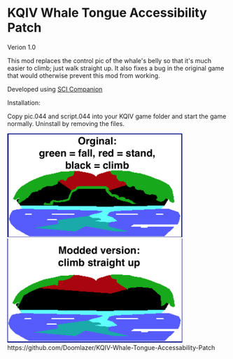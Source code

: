 # KQIV Whale Tongue Accessibility Patch
 
Verion 1.0

This mod replaces the control pic of the whale's belly so that it's much easier to climb; just walk straight up. It also fixes a bug in the original game that would otherwise prevent this mod from working.

Developed using <a href="http://scicompanion.com/">SCI Companion</a>

Installation:

Copy pic.044 and script.044 into your KQIV game folder and start the game normally. Uninstall by removing the files.

<img src="before.png"  width="400">
<img src="after.png" width="400">
https://github.com/Doomlazer/KQIV-Whale-Tongue-Accessability-Patch
